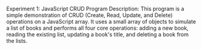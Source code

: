 Experiment 1: JavaScript CRUD Program
Description:
This program is a simple demonstration of CRUD (Create, Read, Update, and Delete) operations on a JavaScript array. It uses a small array of objects to simulate a list of books and performs all four core operations: adding a new book, reading the existing list, updating a book's title, and deleting a book from the lists.
